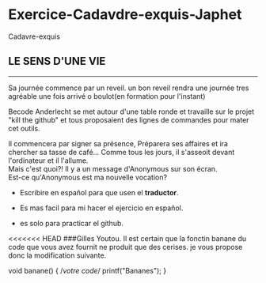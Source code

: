 # Exercice-Cadavdre-exquis-Japhet
Cadavre-exquis

## LE SENS D'UNE VIE
___________________

Sa journée commence par un reveil.
un bon reveil rendra une journée tres agréable
une fois arrivé o boulot(en formation pour l'instant)



Becode Anderlecht se met autour d'une table ronde
et travaille sur le projet "kill the github"
et tous proposaient des lignes de commandes pour mater cet outils.



Il commencera par signer sa présence,
Préparera ses affaires et ira chercher sa tasse de café...
Comme tous les jours, il s'asseoit devant l'ordinateur et il l'allume.<br>
Mais c'est quoi?! Il y a un message d'Anonymous sur son écran.<br>
Est-ce qu'Anonymous est ma nouvelle vocation?

* Escribire en español para que usen el **traductor**.

* Es mas facil para mi hacer el ejercicio en español.

* es solo para practicar el github.


<<<<<<< HEAD
###Gilles Youtou.
Il est certain que la fonctin banane du code que vous avez fournit ne produit que
des cerises. je vous propose donc la modification suivante.

void banane()
{
/*votre code*/
	printf("Bananes");
}

